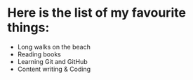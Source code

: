 # Here is the list of my favourite things:
- Long walks on the beach
- Reading books
- Learning Git and GitHub
- Content writing & Coding
